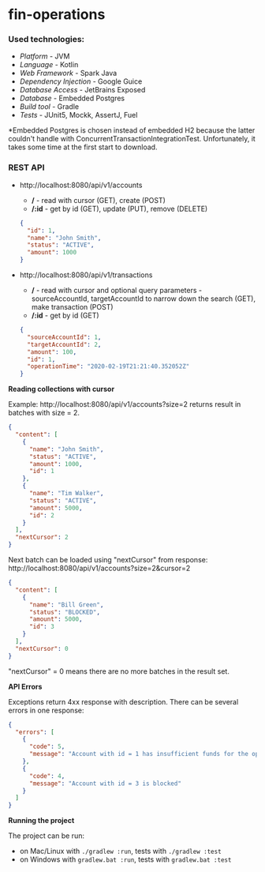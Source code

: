 # fin-operations
### Used technologies:
* _Platform_ - JVM
* _Language_ - Kotlin
* _Web Framework_ - Spark Java
* _Dependency Injection_ - Google Guice
* _Database Access_ - JetBrains Exposed
* _Database_ - Embedded Postgres
* _Build tool_ - Gradle
* _Tests_ - JUnit5, Mockk, AssertJ, Fuel

*Embedded Postgres is chosen instead of embedded H2 because the latter couldn't handle with ConcurrentTransactionIntegrationTest.
Unfortunately, it takes some time at the first start to download.

### REST API

* http://localhost:8080/api/v1/accounts
    - **/** - read with cursor (GET), create (POST)
    - **/:id** - get by id (GET), update (PUT), remove (DELETE)
    
    ```json
    {
      "id": 1,
      "name": "John Smith",
      "status": "ACTIVE",
      "amount": 1000
    }
    ```
* http://localhost:8080/api/v1/transactions
    - **/** - read with cursor and optional query parameters - sourceAccountId, targetAccountId to narrow down the search (GET), make transaction (POST)
    - **/:id** - get by id (GET)
    
    ```json
    {
      "sourceAccountId": 1,
      "targetAccountId": 2,
      "amount": 100,
      "id": 1,
      "operationTime": "2020-02-19T21:21:40.352052Z"
    }
    ```
  
**Reading collections with cursor**

Example: http://localhost:8080/api/v1/accounts?size=2 returns result in batches with size = 2.
```json
{
  "content": [
    {
      "name": "John Smith",
      "status": "ACTIVE",
      "amount": 1000,
      "id": 1
    },
    {
      "name": "Tim Walker",
      "status": "ACTIVE",
      "amount": 5000,
      "id": 2
    }
  ],
  "nextCursor": 2
}
```
Next batch can be loaded using "nextCursor" from response: http://localhost:8080/api/v1/accounts?size=2&cursor=2
```json
{
  "content": [
    {
      "name": "Bill Green",
      "status": "BLOCKED",
      "amount": 5000,
      "id": 3
    }
  ],
  "nextCursor": 0
}
```
"nextCursor" = 0 means there are no more batches in the result set.

**API Errors**

Exceptions return 4xx response with description. 
There can be several errors in one response:
```json
{
  "errors": [
    {
      "code": 5,
      "message": "Account with id = 1 has insufficient funds for the operation"
    },
    {
      "code": 4,
      "message": "Account with id = 3 is blocked"
    }
  ]
}
```

**Running the project**

The project can be run:
* on Mac/Linux with `./gradlew :run`, tests with `./gradlew :test`
* on Windows with `gradlew.bat :run`, tests with `gradlew.bat :test`